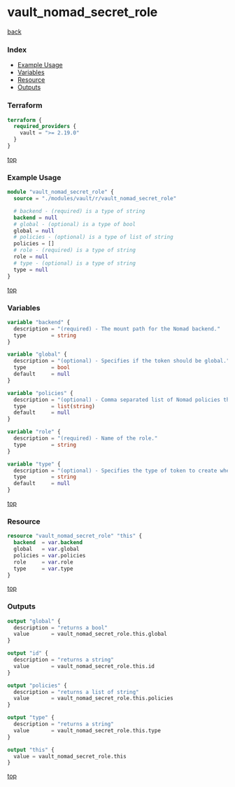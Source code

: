 # vault_nomad_secret_role

[back](../vault.md)

### Index

- [Example Usage](#example-usage)
- [Variables](#variables)
- [Resource](#resource)
- [Outputs](#outputs)

### Terraform

```terraform
terraform {
  required_providers {
    vault = ">= 2.19.0"
  }
}
```

[top](#index)

### Example Usage

```terraform
module "vault_nomad_secret_role" {
  source = "./modules/vault/r/vault_nomad_secret_role"

  # backend - (required) is a type of string
  backend = null
  # global - (optional) is a type of bool
  global = null
  # policies - (optional) is a type of list of string
  policies = []
  # role - (required) is a type of string
  role = null
  # type - (optional) is a type of string
  type = null
}
```

[top](#index)

### Variables

```terraform
variable "backend" {
  description = "(required) - The mount path for the Nomad backend."
  type        = string
}

variable "global" {
  description = "(optional) - Specifies if the token should be global."
  type        = bool
  default     = null
}

variable "policies" {
  description = "(optional) - Comma separated list of Nomad policies the token is going to be created against. These need to be created beforehand in Nomad."
  type        = list(string)
  default     = null
}

variable "role" {
  description = "(required) - Name of the role."
  type        = string
}

variable "type" {
  description = "(optional) - Specifies the type of token to create when using this role. Valid values are \"client\" or \"management\"."
  type        = string
  default     = null
}
```

[top](#index)

### Resource

```terraform
resource "vault_nomad_secret_role" "this" {
  backend  = var.backend
  global   = var.global
  policies = var.policies
  role     = var.role
  type     = var.type
}
```

[top](#index)

### Outputs

```terraform
output "global" {
  description = "returns a bool"
  value       = vault_nomad_secret_role.this.global
}

output "id" {
  description = "returns a string"
  value       = vault_nomad_secret_role.this.id
}

output "policies" {
  description = "returns a list of string"
  value       = vault_nomad_secret_role.this.policies
}

output "type" {
  description = "returns a string"
  value       = vault_nomad_secret_role.this.type
}

output "this" {
  value = vault_nomad_secret_role.this
}
```

[top](#index)